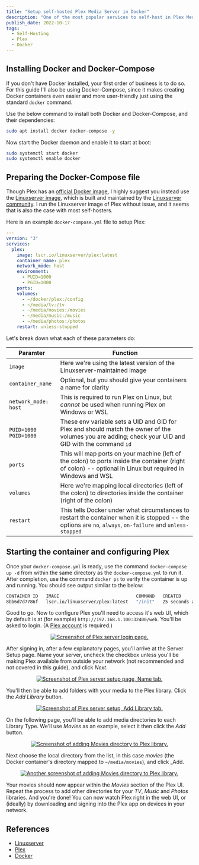 ```yaml
---
title: "Setup self-hosted Plex Media Server in Docker"
description: "One of the most popular services to self-host in Plex Media Server, which serves your personal media library with a nice Netflix-like UI. Though you can install and run it bare-metal, the most common and easiest way is in a Docker container. Here's how."
publish_date: 2022-10-17
tags:
  - Self-Hosting
  - Plex
  - Docker
---
```


<!-- ## Table of Contents

1. [Installing Docker and Docker-Compose](#install)
2. [Preparing and the Docker-Compose file](#compose)
3. [Starting the container and configuring Plex](#config)
4. [References](#ref) -->

<div id='install'/>

## Installing Docker and Docker-Compose

If you don't have Docker installed, your first order of business is to do so.
For this guide I'll also be using Docker-Compose, since it makes creating Docker
containers even easier and more user-friendly just using the standard `docker`
command.

Use the below command to install both Docker and Docker-Compose, and their
dependencies:

```bash
sudo apt install docker docker-compose -y
```

Now start the Docker daemon and enable it to start at boot:

```bash
sudo systemctl start docker
sudo systemctl enable docker
```

<div id='compose'/>

## Preparing the Docker-Compose file

Though Plex has an
<a href="https://hub.docker.com/r/plexinc/pms-docker" target="_blank">official
Docker image</a>, I highly suggest you instead use the
<a href="https://hub.docker.com/r/linuxserver/plex" target="_blank">Linuxserver
image</a>, which is built and maintained by the
<a href="https://www.linuxserver.io" target="_blank">Linuxserver community</a>.
I run the Linuxserver image of Plex without issue, and it seems that is also the
case with most self-hosters.

Here is an example `docker-compose.yml` file to setup Plex:

```yaml
---
version: "3"
services:
  plex:
    image: lscr.io/linuxserver/plex:latest
    container_name: plex
    network_mode: host
    environment:
      - PUID=1000
      - PGID=1000
    ports:
    volumes:
      - ~/docker/plex:/config
      - ~/media/tv:/tv
      - ~/media/movies:/movies
      - ~/media/music:/music
      - ~/media/photos:/photos
    restart: unless-stopped
```

Let's break down what each of these parameters do:

| Paramter                    | Function                                                                                                                                                    |
| --------------------------- | ----------------------------------------------------------------------------------------------------------------------------------------------------------- |
| `image`                     | Here we're using the latest version of the Linuxserver-maintained image                                                                                     |
| `container_name`            | Optional, but you should give your containers a name for clarity                                                                                            |
| `network_mode: host`        | This is required to run Plex on Linux, but _cannot_ be used when running Plex on Windows or WSL                                                             |
| `PUID=1000`<br> `PGID=1000` | These env variable sets a UID and GID for Plex and should match the owner of the volumes you are adding; check your UID and GID with the command `id`       |
| `ports`                     | This will map ports on your machine (left of the colon) to ports inside the container (right of colon) -- optional in Linux but required in Windows and WSL |
| `volumes`                   | Here we're mapping local directories (left of the colon) to directories inside the container (right of the colon)                                           |
| `restart`                   | This tells Docker under what circumstances to restart the container when it is stopped -- the options are `no`, `always`, `on-failure` and `unless-stopped` |

<div id='config'/>

## Starting the container and configuring Plex

Once your `docker-compose.yml` is ready, use the command `docker-compose up -d`
from within the same directory as the `docker-compose.yml` to run it. After
completion, use the command `docker ps` to verify the container is up and
running. You should see output similar to the below:

```bash
CONTAINER ID   IMAGE                             COMMAND   CREATED          STATUS          PORTS                                                                                      NAMES
8bb6d7d7786f   lscr.io/linuxserver/plex:latest   "/init"   25 seconds ago   Up 24 seconds   1900/udp, 3005/tcp, 8324/tcp, 5353/udp, 32410/udp, 32400/tcp, 32412-32414/udp, 32469/tcp   plex
```

Good to go. Now to configure Plex you'll need to access it's web UI, which by
default is at (for example) `http://192.168.1.100:32400/web`. You'll be asked to
login. (A <a href="https://www.plex.tv" target="_blank">Plex account</a> is
required.)

<div style="text-align:center">
  <a href="/img/blog/plex1.png" target="_blank"><img src="/img/blog/plex1.png" alt="Screenshot of Plex server login page." /></a>
</div>

After signing in, after a few explanatory pages, you'll arrive at the Server
Setup page. Name your server, uncheck the checkbox unless you'll be making Plex
available from outside your network (not recommended and not covered in this
guide), and click _Next_.

<div style="text-align:center">
  <a href="/img/blog/plex2.png" target="_blank"><img src="/img/blog/plex2.png" alt="Screenshot of Plex server setup page, Name tab." /></a>
</div>

You'll then be able to add folders with your media to the Plex library. Click
the _Add Library_ button.

<div style="text-align:center">
  <a href="/img/blog/plex3.png" target="_blank"><img src="/img/blog/plex3.png" alt="Screenshot of Plex server setup, Add Library tab." /></a>
</div>

On the following page, you'll be able to add media directories to each Library
Type. We'll use _Movies_ as an example, select it then click the _Add_ button.

<div style="text-align:center">
  <a href="/img/blog/plex4.png" target="_blank"><img src="/img/blog/plex4.png" alt="Screenshot of adding Movies directory to Plex library." /></a>
</div>

Next choose the local directory from the list, in this case _movies_ (the Docker
container's directory mapped to `~/media/movies`), and click \_Add.

<div style="text-align:center">
  <a href="/img/blog/plex5.png" target="_blank"><img src="/img/blog/plex5.png" alt="Another screenshot of adding Movies directory to Plex library." /></a>
</div>

Your movies should now appear within the _Movies_ section of the Plex UI. Repeat
the process to add other directories for your _TV_, _Music_ and _Photos_
libraries. And you're done! You can now watch Plex right in the web UI, or
(ideally) by downloading and signing into the Plex app on devices in your
network.

<div id='ref'/>

## References

- <a href="https://linuxserver.io" target="_blank">Linuxserver</a>
- <a href="https://plex.tv" target="_blank">Plex</a>
- <a href="https://docker.com" target="_blank">Docker</a>
